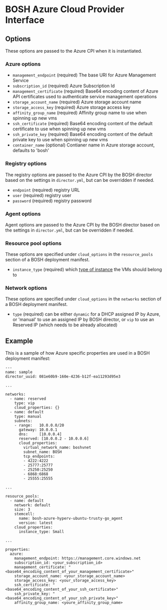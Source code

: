 # BOSH Azure Cloud Provider Interface

## Options

These options are passed to the Azure CPI when it is instantiated.

### Azure options

* `management_endpoint` (required)
  The base URI for Azure Management Service
* `subscription_id` (required)
  Azure Subscription Id
* `management_certificate` (required)
  Base64 encoding content of Azure API certificates used to authenticate service management operations
* `storage_account_name` (required)
  Azure storage account name
* `storage_access_key` (required)
  Azure storage access key
* `affinity_group_name` (required)
  Affinity group name to use when spinning up new vms
* `ssh_certificate` (required)
  Base64 encoding content of the default certificate to use when spinning up new vms
* `ssh_private_key` (required)
  Base64 encoding content of the default private key to use when spinning up new vms
* `container_name` (optional)
  Contianer name in Azure storage account, defaults to 'bosh'

### Registry options

The registry options are passed to the Azure CPI by the BOSH director based on the settings in `director.yml`, but can be
overridden if needed.

* `endpoint` (required)
  registry URL
* `user` (required)
  registry user
* `password` (required)
  registry password

### Agent options

Agent options are passed to the Azure CPI by the BOSH director based on the settings in `director.yml`, but can be
overridden if needed.

### Resource pool options

These options are specified under `cloud_options` in the `resource_pools` section of a BOSH deployment manifest.

* `instance_type` (required)
  which [type of instance](https://msdn.microsoft.com/en-us/library/azure/dn197896.aspx) the VMs should belong to

### Network options

These options are specified under `cloud_options` in the `networks` section of a BOSH deployment manifest.

* `type` (required)
  can be either `dynamic` for a DHCP assigned IP by Azure, or 'manual' to use an assigned IP by BOSH director,
  or `vip` to use an Reserved IP (which needs to be already allocated)

## Example

This is a sample of how Azure specific properties are used in a BOSH deployment manifest:

    ---
    name: sample
    director_uuid: 081e60b9-160e-4236-b12f-ea11293d95e3

    ...

    networks:
      - name: reserved
        type: vip
        cloud_properties: {}
      - name: default
        type: manual
        subnets:
        - range:   10.0.0.0/20
          gateway: 10.0.0.1
          dns:     [10.0.0.4]
          reserved: [10.0.0.2 - 10.0.0.6]
          cloud_properties:
            virtual_network_name: boshvnet
            subnet_name: BOSH
            tcp_endpoints:
            - 4222:4222
            - 25777:25777
            - 25250:25250
            - 6868:6868
            - 25555:25555

    ...

    resource_pools:
      - name: default
        network: default
        size: 3
        stemcell:
          name: bosh-azure-hyperv-ubuntu-trusty-go_agent
          version: latest
        cloud_properties:
          instance_type: Small

    ...

    properties:
      azure:
        management_endpoint: https://management.core.windows.net
        subscription_id: <your_subscription_id>
        management_certificate: "<base64_encoding_content_of_your_management_certificate>"
        storage_account_name: <your_storage_account_name>
        storage_access_key: <your_storage_access_key>
        ssh_certificate: "<base64_encoding_content_of_your_ssh_certificate>"
        ssh_private_key: "<base64_encoding_content_of_your_ssh_private_key>"
        affinity_group_name: <youre_affinity_group_name>
